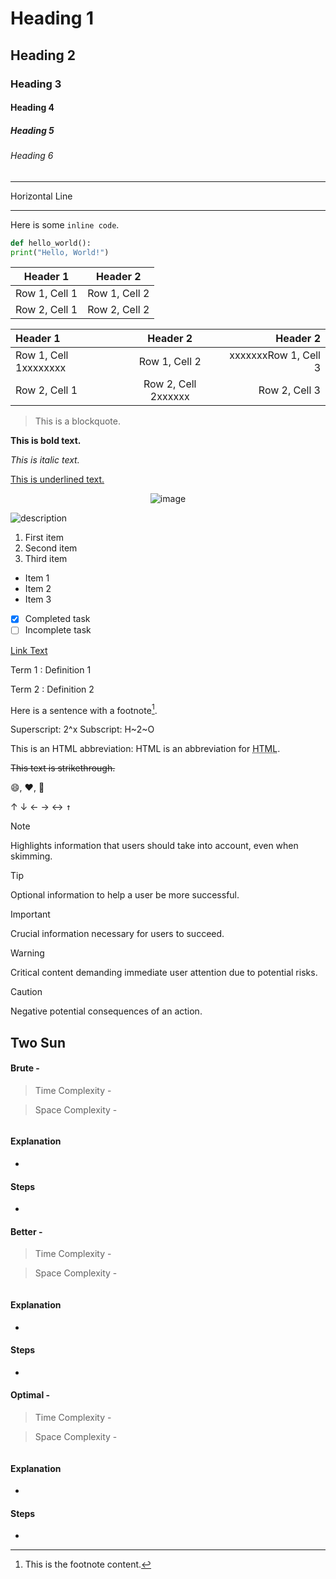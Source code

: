 # Heading 1

## Heading 2

### Heading 3

#### Heading 4

##### Heading 5

###### Heading 6

---

Horizontal Line

---

Here is some `inline code`.

```python
def hello_world():
print("Hello, World!")
```

| Header 1      | Header 2      |
| ------------- | ------------- |
| Row 1, Cell 1 | Row 1, Cell 2 |
| Row 2, Cell 1 | Row 2, Cell 2 |


| Header 1      | Header 2      | Header 2      |
| :---  | :----:  |---:           |
| Row 1, Cell 1xxxxxxxx | Row 1, Cell 2 | xxxxxxxRow 1, Cell 3 |
| Row 2, Cell 1 | Row 2, Cell 2xxxxxx | Row 2, Cell 3 |

> This is a blockquote.

**This is bold text.**

_This is italic text._

<u>This is underlined text.</u>

<div align="center">
  <img alt="image" src="images/javaarchiteecture.webp" />
</div>

![description](images/javaarchiteecture.webp)

1. First item
2. Second item
3. Third item

- Item 1
- Item 2
- Item 3

- [x] Completed task
- [ ] Incomplete task

[Link Text](google.com)

Term 1
: Definition 1

Term 2
: Definition 2

Here is a sentence with a footnote[^1].

[^1]: This is the footnote content.

Superscript: 2^x
Subscript: H~2~O

This is an HTML abbreviation: HTML is an abbreviation for <abbr title="HyperText Markup Language">HTML</abbr>.

~~This text is strikethrough.~~

:smile:, :heart:, :rocket:


&uarr;
&darr;
&larr;
&rarr;
&harr;
<kbd>&uarr;</kbd>

> [!NOTE]  
> Highlights information that users should take into account, even when skimming.

> [!TIP]
> Optional information to help a user be more successful.

> [!IMPORTANT]  
> Crucial information necessary for users to succeed.

> [!WARNING]  
> Critical content demanding immediate user attention due to potential risks.

> [!CAUTION]
> Negative potential consequences of an action.

## **Two Sun**
>
#### Brute - 
>Time Complexity - 

>Space Complexity - 
```java

```
#### Explanation

-

#### Steps

-

#### Better - 
>Time Complexity - 

>Space Complexity - 
```java

```
#### Explanation

-

#### Steps

-

#### Optimal -
>Time Complexity - 

>Space Complexity - 

```java

```
#### Explanation

-

#### Steps

-